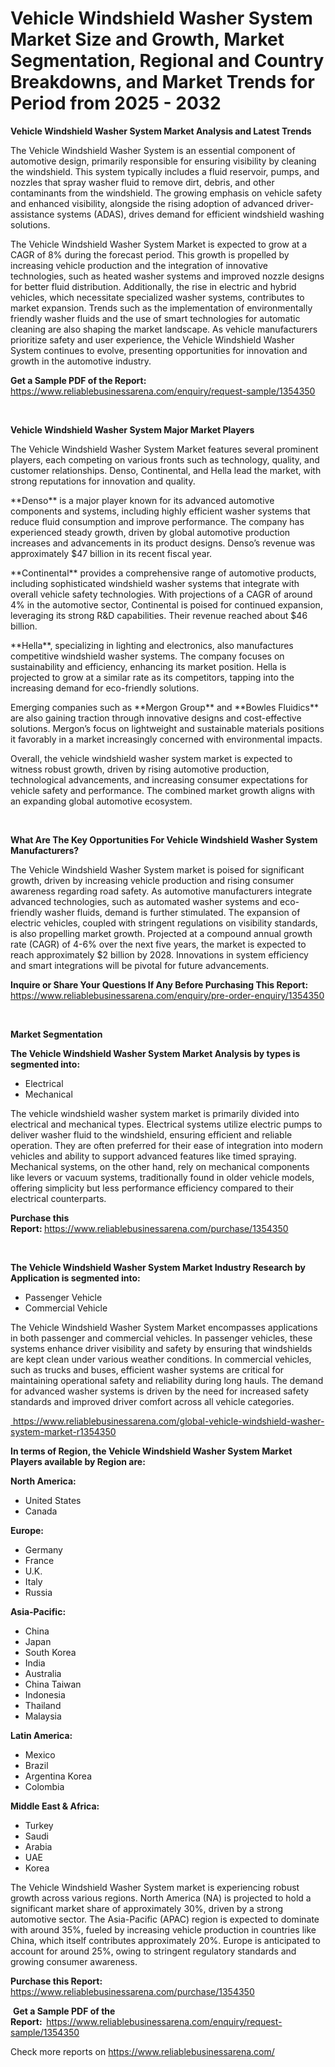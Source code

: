<p><h1>Vehicle Windshield Washer System Market Size and Growth, Market Segmentation, Regional and Country Breakdowns, and Market Trends for Period from 2025 -  2032</h1></p><p><strong>Vehicle Windshield Washer System Market Analysis and Latest Trends</strong></p>
<p><p>The Vehicle Windshield Washer System is an essential component of automotive design, primarily responsible for ensuring visibility by cleaning the windshield. This system typically includes a fluid reservoir, pumps, and nozzles that spray washer fluid to remove dirt, debris, and other contaminants from the windshield. The growing emphasis on vehicle safety and enhanced visibility, alongside the rising adoption of advanced driver-assistance systems (ADAS), drives demand for efficient windshield washing solutions.</p><p>The Vehicle Windshield Washer System Market is expected to grow at a CAGR of 8% during the forecast period. This growth is propelled by increasing vehicle production and the integration of innovative technologies, such as heated washer systems and improved nozzle designs for better fluid distribution. Additionally, the rise in electric and hybrid vehicles, which necessitate specialized washer systems, contributes to market expansion. Trends such as the implementation of environmentally friendly washer fluids and the use of smart technologies for automatic cleaning are also shaping the market landscape. As vehicle manufacturers prioritize safety and user experience, the Vehicle Windshield Washer System continues to evolve, presenting opportunities for innovation and growth in the automotive industry.</p></p>
<p><strong>Get a Sample PDF of the Report:&nbsp;</strong> <a href="https://www.reliablebusinessarena.com/enquiry/request-sample/1354350?utm_campaign=3561&utm_medium=2&utm_source=Github&utm_content=ia&utm_term=31032025&utm_id=vehicle-windshield-washer-system">https://www.reliablebusinessarena.com/enquiry/request-sample/1354350</a></p>
<p>&nbsp;</p>
<p><strong>Vehicle Windshield Washer System Major Market Players</strong></p>
<p><p>The Vehicle Windshield Washer System Market features several prominent players, each competing on various fronts such as technology, quality, and customer relationships. Denso, Continental, and Hella lead the market, with strong reputations for innovation and quality.</p><p>**Denso** is a major player known for its advanced automotive components and systems, including highly efficient washer systems that reduce fluid consumption and improve performance. The company has experienced steady growth, driven by global automotive production increases and advancements in its product designs. Denso’s revenue was approximately $47 billion in its recent fiscal year.</p><p>**Continental** provides a comprehensive range of automotive products, including sophisticated windshield washer systems that integrate with overall vehicle safety technologies. With projections of a CAGR of around 4% in the automotive sector, Continental is poised for continued expansion, leveraging its strong R&D capabilities. Their revenue reached about $46 billion.</p><p>**Hella**, specializing in lighting and electronics, also manufactures competitive windshield washer systems. The company focuses on sustainability and efficiency, enhancing its market position. Hella is projected to grow at a similar rate as its competitors, tapping into the increasing demand for eco-friendly solutions.</p><p>Emerging companies such as **Mergon Group** and **Bowles Fluidics** are also gaining traction through innovative designs and cost-effective solutions. Mergon’s focus on lightweight and sustainable materials positions it favorably in a market increasingly concerned with environmental impacts.</p><p>Overall, the vehicle windshield washer system market is expected to witness robust growth, driven by rising automotive production, technological advancements, and increasing consumer expectations for vehicle safety and performance. The combined market growth aligns with an expanding global automotive ecosystem.</p></p>
<p>&nbsp;</p>
<p><strong>What Are The Key Opportunities For Vehicle Windshield Washer System Manufacturers?</strong></p>
<p><p>The Vehicle Windshield Washer System market is poised for significant growth, driven by increasing vehicle production and rising consumer awareness regarding road safety. As automotive manufacturers integrate advanced technologies, such as automated washer systems and eco-friendly washer fluids, demand is further stimulated. The expansion of electric vehicles, coupled with stringent regulations on visibility standards, is also propelling market growth. Projected at a compound annual growth rate (CAGR) of 4-6% over the next five years, the market is expected to reach approximately $2 billion by 2028. Innovations in system efficiency and smart integrations will be pivotal for future advancements.</p></p>
<p><strong>Inquire or Share Your Questions If Any Before Purchasing This Report:</strong> <a href="https://www.reliablebusinessarena.com/enquiry/pre-order-enquiry/1354350?utm_campaign=3561&utm_medium=2&utm_source=Github&utm_content=ia&utm_term=31032025&utm_id=vehicle-windshield-washer-system">https://www.reliablebusinessarena.com/enquiry/pre-order-enquiry/1354350</a></p>
<p>&nbsp;</p>
<p><strong>Market Segmentation</strong></p>
<p><strong>The Vehicle Windshield Washer System Market Analysis by types is segmented into:</strong></p>
<p><ul><li>Electrical</li><li>Mechanical</li></ul></p>
<p><p>The vehicle windshield washer system market is primarily divided into electrical and mechanical types. Electrical systems utilize electric pumps to deliver washer fluid to the windshield, ensuring efficient and reliable operation. They are often preferred for their ease of integration into modern vehicles and ability to support advanced features like timed spraying. Mechanical systems, on the other hand, rely on mechanical components like levers or vacuum systems, traditionally found in older vehicle models, offering simplicity but less performance efficiency compared to their electrical counterparts.</p></p>
<p><strong>Purchase this Report:&nbsp;</strong><a href="https://www.reliablebusinessarena.com/purchase/1354350?utm_campaign=3561&utm_medium=2&utm_source=Github&utm_content=ia&utm_term=31032025&utm_id=vehicle-windshield-washer-system">https://www.reliablebusinessarena.com/purchase/1354350</a></p>
<p>&nbsp;</p>
<p><strong>The Vehicle Windshield Washer System Market Industry Research by Application is segmented into:</strong></p>
<p><ul><li>Passenger Vehicle</li><li>Commercial Vehicle</li></ul></p>
<p><p>The Vehicle Windshield Washer System Market encompasses applications in both passenger and commercial vehicles. In passenger vehicles, these systems enhance driver visibility and safety by ensuring that windshields are kept clean under various weather conditions. In commercial vehicles, such as trucks and buses, efficient washer systems are critical for maintaining operational safety and reliability during long hauls. The demand for advanced washer systems is driven by the need for increased safety standards and improved driver comfort across all vehicle categories.</p></p>
<p><a href="https://www.reliablebusinessarena.com/global-vehicle-windshield-washer-system-market-r1354350?utm_campaign=3561&utm_medium=2&utm_source=Github&utm_content=ia&utm_term=31032025&utm_id=vehicle-windshield-washer-system">&nbsp;https://www.reliablebusinessarena.com/global-vehicle-windshield-washer-system-market-r1354350</a></p>
<p><strong>In terms of Region, the Vehicle Windshield Washer System Market Players available by Region are:</strong></p>
<p>
    <p> <strong> North America: </strong>
        <ul>
            <li>United States</li>
            <li>Canada</li>
        </ul>
        </p> 
    <p> <strong> Europe: </strong>
        <ul>
            <li>Germany</li>
            <li>France</li>
            <li>U.K.</li>
            <li>Italy</li>
            <li>Russia</li>
        </ul>
        </p> 
    <p> <strong> Asia-Pacific: </strong>
        <ul>
            <li>China</li>
            <li>Japan</li>
            <li>South Korea</li>
            <li>India</li>
            <li>Australia</li>
            <li>China Taiwan</li>
            <li>Indonesia</li>
            <li>Thailand</li>
            <li>Malaysia</li>
        </ul>
        </p> 
    <p> <strong> Latin America: </strong>
        <ul>
            <li>Mexico</li>
            <li>Brazil</li>
            <li>Argentina Korea</li>
            <li>Colombia</li>
        </ul>
        </p> 
    <p> <strong> Middle East & Africa: </strong>
        <ul>
            <li>Turkey</li>
            <li>Saudi</li>
            <li>Arabia</li>
            <li>UAE</li>
            <li>Korea</li>
        </ul>
    </p>
    </p>
<p><p>The Vehicle Windshield Washer System market is experiencing robust growth across various regions. North America (NA) is projected to hold a significant market share of approximately 30%, driven by a strong automotive sector. The Asia-Pacific (APAC) region is expected to dominate with around 35%, fueled by increasing vehicle production in countries like China, which itself contributes approximately 20%. Europe is anticipated to account for around 25%, owing to stringent regulatory standards and growing consumer awareness.</p></p>
<p><strong>Purchase this Report: </strong><a href="https://www.reliablebusinessarena.com/purchase/1354350?utm_campaign=3561&utm_medium=2&utm_source=Github&utm_content=ia&utm_term=31032025&utm_id=vehicle-windshield-washer-system">https://www.reliablebusinessarena.com/purchase/1354350</a></p>
<p>&nbsp;<strong>Get a Sample PDF of the Report:&nbsp;&nbsp;</strong><a href="https://www.reliablebusinessarena.com/enquiry/request-sample/1354350?utm_campaign=3561&utm_medium=2&utm_source=Github&utm_content=ia&utm_term=31032025&utm_id=vehicle-windshield-washer-system">https://www.reliablebusinessarena.com/enquiry/request-sample/1354350</a></p>
<p><strong></strong></p>
<p>Check more reports on <a href="https://www.reliablebusinessarena.com/?utm_campaign=3561&utm_medium=2&utm_source=Github&utm_content=ia&utm_term=31032025&utm_id=vehicle-windshield-washer-system">https://www.reliablebusinessarena.com/</a></p>